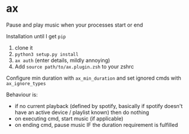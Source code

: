 # ax
Pause and play music when your processes start or end

Installation until I get `pip`

1. clone it
2. `python3 setup.py install` 
3. `ax auth` (enter details, mildly annoying) 
4. Add `source path/to/ax.plugin.zsh` to your zshrc


Configure min duration with `ax_min_duration` and set ignored cmds with `ax_ignore_types`


Behaviour is: 
- if no current playback (defined by spotify, basically if spotify doesn't have an active device / playlist known) then do nothing
- on executing cmd, start music (if applicable)
- on ending cmd, pause music IF the duration requirement is fulfilled
